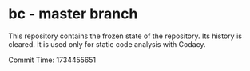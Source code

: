 # bc - master branch

This repository contains the frozen state of the repository.
Its history is cleared. It is used only for static code
analysis with Codacy.

Commit Time: 1734455651
